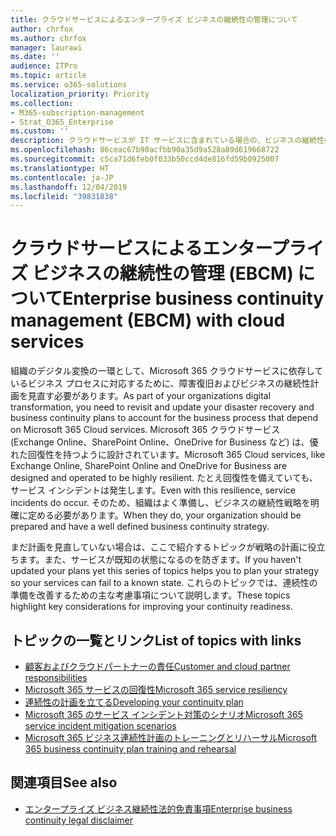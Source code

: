 ```yaml
---
title: クラウドサービスによるエンタープライズ ビジネスの継続性の管理について
author: chrfox
ms.author: chrfox
manager: laurawi
ms.date: ''
audience: ITPro
ms.topic: article
ms.service: o365-solutions
localization_priority: Priority
ms.collection:
- M365-subscription-management
- Strat_O365_Enterprise
ms.custom: ''
description: クラウドサービスが IT サービスに含まれている場合の、ビジネスの継続性の計画と実装の違いを説明します。
ms.openlocfilehash: 86ceac67b90acfbb90a35d9a528a89d619668722
ms.sourcegitcommit: c5ca71d6feb0f033b50ccd4de816fd59b0925007
ms.translationtype: HT
ms.contentlocale: ja-JP
ms.lasthandoff: 12/04/2019
ms.locfileid: "39831838"
---
```

# <a name="enterprise-business-continuity-management-ebcm-with-cloud-services"></a><span data-ttu-id="6011f-103">クラウドサービスによるエンタープライズ ビジネスの継続性の管理 (EBCM) について</span><span class="sxs-lookup"><span data-stu-id="6011f-103">Enterprise business continuity management (EBCM) with cloud services</span></span>

<span data-ttu-id="6011f-104">組織のデジタル変換の一環として、Microsoft 365 クラウドサービスに依存しているビジネス プロセスに対応するために、障害復旧およびビジネスの継続性計画を見直す必要があります。</span><span class="sxs-lookup"><span data-stu-id="6011f-104">As part of your organizations digital transformation, you need to revisit and update your disaster recovery and business continuity plans to account for the business process that depend on Microsoft 365 Cloud services.</span></span> <span data-ttu-id="6011f-105">Microsoft 365 クラウドサービス (Exchange Online、SharePoint Online、OneDrive for Business など) は、優れた回復性を持つように設計されています。</span><span class="sxs-lookup"><span data-stu-id="6011f-105">Microsoft 365 Cloud services, like Exchange Online, SharePoint Online and OneDrive for Business are designed and operated to be highly resilient.</span></span> <span data-ttu-id="6011f-106">たとえ回復性を備えていても、サービス インシデントは発生します。</span><span class="sxs-lookup"><span data-stu-id="6011f-106">Even with this resilience, service incidents do occur.</span></span> <span data-ttu-id="6011f-107">そのため、組織はよく準備し、ビジネスの継続性戦略を明確に定める必要があります。</span><span class="sxs-lookup"><span data-stu-id="6011f-107">When they do, your organization should be prepared and have a well defined business continuity strategy.</span></span>

<span data-ttu-id="6011f-108">まだ計画を見直していない場合は、ここで紹介するトピックが戦略の計画に役立ちます。また、サービスが既知の状態になるのを防ぎます。</span><span class="sxs-lookup"><span data-stu-id="6011f-108">If you haven't updated your plans yet this series of topics helps you to plan your strategy so your services can fail to a known state.</span></span> <span data-ttu-id="6011f-109">これらのトピックでは、連続性の準備を改善するための主な考慮事項について説明します。</span><span class="sxs-lookup"><span data-stu-id="6011f-109">These topics highlight key considerations for improving your continuity readiness.</span></span>

## <a name="list-of-topics-with-links"></a><span data-ttu-id="6011f-110">トピックの一覧とリンク</span><span class="sxs-lookup"><span data-stu-id="6011f-110">List of topics with links</span></span>

- [<span data-ttu-id="6011f-111">顧客およびクラウドパートナーの責任</span><span class="sxs-lookup"><span data-stu-id="6011f-111">Customer and cloud partner responsibilities</span></span>](ebcm-customer-and-cloud-partner-ebcm-responsibilities.md)
- [<span data-ttu-id="6011f-112">Microsoft 365 サービスの回復性</span><span class="sxs-lookup"><span data-stu-id="6011f-112">Microsoft 365 service resiliency</span></span>](ebcm-m365-service-resiliency.md)
- [<span data-ttu-id="6011f-113">連続性の計画を立てる</span><span class="sxs-lookup"><span data-stu-id="6011f-113">Developing your continuity plan</span></span>](ebcm-developing-your-ebcm-plan.md)
- [<span data-ttu-id="6011f-114">Microsoft 365 のサービス インシデント対策のシナリオ</span><span class="sxs-lookup"><span data-stu-id="6011f-114">Microsoft 365 service incident mitigation scenarios</span></span>](ebcm-microsoft-365-mitigations.md)
- [<span data-ttu-id="6011f-115">Microsoft 365 ビジネス連続性計画のトレーニングとリハーサル</span><span class="sxs-lookup"><span data-stu-id="6011f-115">Microsoft 365 business continuity plan training and rehearsal</span></span>](ebcm-enterprise-business-continuity-management-plan-rehearsal-and-user-training.md)

## <a name="see-also"></a><span data-ttu-id="6011f-116">関連項目</span><span class="sxs-lookup"><span data-stu-id="6011f-116">See also</span></span>

- [<span data-ttu-id="6011f-117">エンタープライズ ビジネス継続性法的免責事項</span><span class="sxs-lookup"><span data-stu-id="6011f-117">Enterprise business continuity legal disclaimer</span></span>](ebcm-legal-disclaimer.md)
